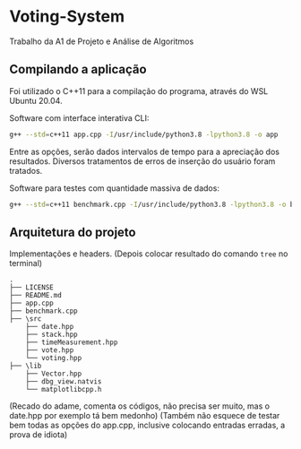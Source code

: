 # Voting-System

Trabalho da A1 de Projeto e Análise de Algoritmos

## Compilando a aplicação

Foi utilizado o C++11 para a compilação do programa, através do WSL Ubuntu 20.04.

Software com interface interativa CLI:

```bash
g++ --std=c++11 app.cpp -I/usr/include/python3.8 -lpython3.8 -o app
```

Entre as opções, serão dados intervalos de tempo para a apreciação dos resultados. Diversos tratamentos de erros de inserção do usuário foram tratados.

Software para testes com quantidade massiva de dados:

```bash
g++ --std=c++11 benchmark.cpp -I/usr/include/python3.8 -lpython3.8 -o benchmark
```
## Arquitetura do projeto


Implementações e headers. (Depois colocar resultado do comando `tree` no terminal)

```
.
├── LICENSE
├── README.md
├── app.cpp
├── benchmark.cpp
├── \src
    ├── date.hpp
    ├── stack.hpp
    ├── timeMeasurement.hpp
    ├── vote.hpp
    └── voting.hpp
├── \lib
    ├── Vector.hpp
    ├── dbg_view.natvis
    └── matplotlibcpp.h
```

(Recado do adame, comenta os códigos, não precisa ser muito, mas o date.hpp por exemplo tá bem medonho)
(Também não esquece de testar bem todas as opções do app.cpp, inclusive colocando entradas erradas, a prova de idiota)
